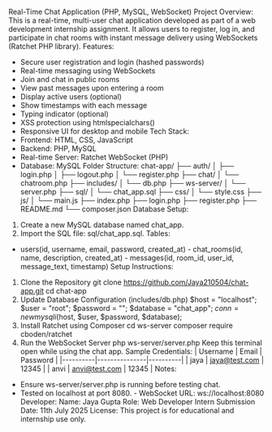 Real-Time Chat Application (PHP, MySQL, WebSocket)
Project Overview:
This is a real-time, multi-user chat application developed as part of a web development internship assignment. It allows users to register, log in, and participate in chat rooms with instant message delivery using WebSockets (Ratchet PHP library).
Features:
-	Secure user registration and login (hashed passwords)
-	Real-time messaging using WebSockets
-	Join and chat in public rooms
-	View past messages upon entering a room
-	Display active users (optional)
-	Show timestamps with each message
-	Typing indicator (optional)
-	XSS protection using htmlspecialchars()
-	Responsive UI for desktop and mobile
Tech Stack:
-	Frontend: HTML, CSS, JavaScript
-	Backend: PHP, MySQL
-	Real-time Server: Ratchet WebSocket (PHP)
-	Database: MySQL
Folder Structure:
chat-app/ ├── auth/ │   ├── login.php
│   ├── logout.php
│   └── register.php
├── chat/
│   └── chatroom.php
├── includes/
│   └── db.php
├── ws-server/
│   └── server.php
├── sql/
│   └── chat_app.sql
├── css/
│   └── style.css
├── js/
│   └── main.js
├── index.php
├── login.php
├── register.php
├── README.md
└── composer.json
Database Setup:
1.	Create a new MySQL database named chat_app.
2.	Import the SQL file: sql/chat_app.sql.
Tables:
- users(id, username, email, password, created_at) - chat_rooms(id, name, description, created_at) - messages(id, room_id, user_id, message_text, timestamp)
Setup Instructions:
1.	Clone the Repository   git clone https://github.com/Jaya210504/chat-app.git    cd chat-app
2.	Update Database Configuration (includes/db.php)
   $host = "localhost";
   $user = "root";
   $password = "";
   $database = "chat_app";
   $conn = new mysqli($host, $user, $password, $database);
3.	Install Ratchet using Composer   cd ws-server    composer require cboden/ratchet
4.	Run the WebSocket Server   php ws-server/server.php
Keep this terminal open while using the chat app.
Sample Credentials:
| Username | Email         | Password |
|----------|---------------|----------|
| jaya     | jaya@test.com | 12345    | | anvi     | anvi@test.com | 12345    |
Notes:
-	Ensure ws-server/server.php is running before testing chat.
-	Tested on localhost at port 8080. - WebSocket URL: ws://localhost:8080
Developer:
Name: Jaya Gupta
Role: Web Developer Intern Submission Date: 11th July 2025
License:
This project is for educational and internship use only.
